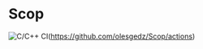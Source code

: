 # Scop
![C/C++ CI](https://github.com/olesgedz/Scop/workflows/C/C++%20CI/badge.svg)(https://github.com/olesgedz/Scop/actions)
